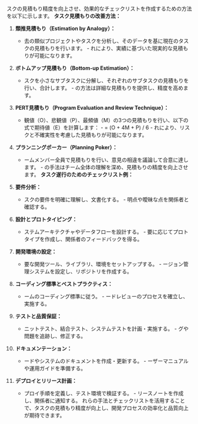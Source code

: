 スクの見積もり精度を向上させ、効果的なチェックリストを作成するための方法を以下に示します。
**タスク見積もりの改善方法：**

1. **類推見積もり（Estimation by Analogy）：**
   - 去の類似プロジェクトやタスクを分析し、そのデータを基に現在のタスクの見積もりを行います。   - れにより、実績に基づいた現実的な見積もりが可能になります。
2. **ボトムアップ見積もり（Bottom-up Estimation）：**
   - スクを小さなサブタスクに分解し、それぞれのサブタスクの見積もりを行い、合計します。   - の方法は詳細な見積もりを提供し、精度を高めます。
3. **PERT見積もり（Program Evaluation and Review Technique）：**
   - 観値（O）、悲観値（P）、最頻値（M）の3つの見積もりを行い、以下の式で期待値（E）を計算します：     -  = (O + 4M + P) / 6   - れにより、リスクと不確実性を考慮した見積もりが可能になります。
4. **プランニングポーカー（Planning Poker）：**
   - ームメンバー全員で見積もりを行い、意見の相違を議論して合意に達します。   - の手法はチーム全体の理解を深め、見積もりの精度を向上させます。
**タスク遂行のためのチェックリスト例：**

1. **要件分析：**
   - スクの要件を明確に理解し、文書化する。   - 明点や曖昧な点を関係者と確認する。
2. **設計とプロトタイピング：**
   - ステムアーキテクチャやデータフローを設計する。   - 要に応じてプロトタイプを作成し、関係者のフィードバックを得る。
3. **開発環境の設定：**
   - 要な開発ツール、ライブラリ、環境をセットアップする。   - ージョン管理システムを設定し、リポジトリを作成する。
4. **コーディング標準とベストプラクティス：**
   - ームのコーディング標準に従う。   - ードレビューのプロセスを確立し、実施する。
5. **テストと品質保証：**
   - ニットテスト、結合テスト、システムテストを計画・実施する。   - グや問題を追跡し、修正する。
6. **ドキュメンテーション：**
   - ードやシステムのドキュメントを作成・更新する。   - ーザーマニュアルや運用ガイドを準備する。
7. **デプロイとリリース計画：**
   - プロイ手順を定義し、テスト環境で検証する。   - リースノートを作成し、関係者に通知する。
れらの手法とチェックリストを活用することで、タスクの見積もり精度が向上し、開発プロセスの効率化と品質向上が期待できます。
